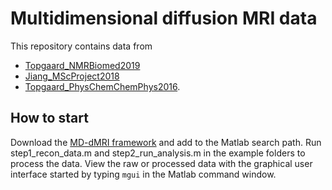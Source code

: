# Multidimensional diffusion MRI data
This repository contains data from
* [Topgaard_NMRBiomed2019](https://doi.org/10.1002/nbm.4066)
* [Jiang_MScProject2018](http://www.physchem.lu.se/people/phdstudents/jiang/) 
* [Topgaard_PhysChemChemPhys2016](http://dx.doi.org/10.1039/c5cp07251d).

## How to start
Download the [MD-dMRI framework](https://github.com/daniel-topgaard/md-dmri/) and add to the Matlab search path. Run step1_recon_data.m and step2_run_analysis.m in the example folders to process the data. View the raw or processed data with the graphical user interface started by typing `mgui` in the Matlab command window.
